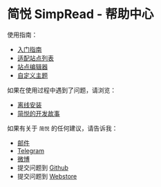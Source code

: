 简悦 SimpRead - 帮助中心
=======

使用指南：
- [入门指南](https://github.com/Kenshin/simpread/wiki/入门指南（-操作指引-）)
- [适配站点列表](https://github.com/Kenshin/simpread/wiki/%E9%80%82%E9%85%8D%E7%AB%99%E7%82%B9%E5%88%97%E8%A1%A8)
- [站点编辑器](https://github.com/Kenshin/simpread/wiki/%E7%AB%99%E7%82%B9%E7%BC%96%E8%BE%91%E5%99%A8)
- [自定义主题](https://github.com/Kenshin/simpread/wiki/%E8%87%AA%E5%AE%9A%E4%B9%89%E4%B8%BB%E9%A2%98)

如果在使用过程中遇到了问题，请浏览：
- [离线安装](https://github.com/Kenshin/simpread/wiki/%E5%85%A5%E9%97%A8%E6%8C%87%E5%8D%97%EF%BC%88-%E6%93%8D%E4%BD%9C%E6%8C%87%E5%BC%95-%EF%BC%89#%E7%A6%BB%E7%BA%BF%E5%AE%89%E8%A3%85)
- [简悦的开发故事](http://www.jianshu.com/p/2917e4e0169d)

如果有关于 `简悦` 的任何建议，请告诉我：
- [邮件](kenshin@ksria.com)
- [Telegram](https://t.me/simpread)
- [微博](http://weibo.com/23784148)
- 提交问题到 [Github](https://github.com/Kenshin/simpread/issues/new)
- 提交问题到 [Webstore](https://chrome.google.com/webstore/detail/simpread-reader-view/ijllcpnolfcooahcekpamkbidhejabll/support)